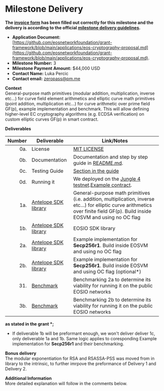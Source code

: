 # Milestone Delivery

**The [invoice form](https://forms.gle/wLuAzXKa9qYrZQob9) has been filled out correctly for this milestone and the delivery is according to the official [milestone delivery guidelines](https://github.com/eosnetworkfoundation/grant-framework/blob/master/docs/milestone-deliverables-guidelines.md).**  

* **Application Document:**   
[https://github.com/eosnetworkfoundation/grant-framework/blob/main/applications/eos-cryptography-proposal.md](https://github.com/eosnetworkfoundation/grant-framework/blob/main/applications/eos-cryptography-proposal.md).
* **Milestone Number:** 3
* **Milestone Payment Amount:** $44,000 USD
* **Contact Name:** Luka Percic
* **Contact email:** zeropass@pm.me

**Context**  
General-purpose math primitives (modular addition, multiplication, inverse etc…) for curve field element arithmetics and elliptic curve math primitives (point addition, multiplication etc...) for curve arithmetic over prime field GF(p), example implementation and benchmark.
This will allow defining higher-level EC cryptography algorithms (e.g. ECDSA verification) on custom elliptic curves GF(p) in smart contract.

**Deliverables**

| Number | Deliverable | Link/Notes |
| -----: | ----------- | ------------- |
| 0a. | License | [MIT LICENSE](https://github.com/ZeroPass/antelope.ck/tree/688e6c97a2dd8d70784fec8f0f3cd3bef08b40ca/LICENSE) | 
| 0b. | Documentation | Documentation and step by step guide in [README.md](https://github.com/ZeroPass/antelope.ck/tree/688e6c97a2dd8d70784fec8f0f3cd3bef08b40ca/README.md).| 
| 0c. | Testing Guide | [Section in the guide](https://github.com/ZeroPass/antelope.ck/tree/688e6c97a2dd8d70784fec8f0f3cd3bef08b40ca/README.md#algorithm-testing) |
| 0d. | Running it | We deployed on the [Jungle 4 testnet](https://jungle4.eosq.eosnation.io/tx/7ed2829fdb40463d03f0639ba7b18d8fa39b2d2e2b50a3d1a004f024901f13fc).[Example contract](https://jungle4.eosq.eosnation.io/account/helloeosiock). |
| 1a. | [Antelope SDK library](https://github.com/ZeroPass/antelope.ck/tree/688e6c97a2dd8d70784fec8f0f3cd3bef08b40ca) | General-purpose math primitives (i.e. addition, multiplication, inverse etc…) for elliptic curve arithmetics over finite field GF(p). Build inside EOSVM and using no OC flag |
| 1b. | [Antelope SDK library](https://github.com/ZeroPass/antelope.ck/tree/688e6c97a2dd8d70784fec8f0f3cd3bef08b40ca) | EOSIO SDK library | General-purpose math primitives (i.e. addition, multiplication, inverse etc…)  for elliptic curve arithmetics over an finite field GF(p). Build inside EOSVM and using OC flag (optional*)|
| 2a. | [Antelope SDK library](https://github.com/ZeroPass/antelope.ck/tree/688e6c97a2dd8d70784fec8f0f3cd3bef08b40ca) |  Example implementation for **Secp256r1**. Build inside EOSVM and using no OC flag|
| 2b. | [Antelope SDK library](https://github.com/ZeroPass/antelope.ck/tree/688e6c97a2dd8d70784fec8f0f3cd3bef08b40ca) |  Example implementation for **Secp256r1**. Build inside EOSVM and using OC flag (optional*)|
| 31. | [Benchmark](https://jungle4.eosq.eosnation.io/tx/7ed2829fdb40463d03f0639ba7b18d8fa39b2d2e2b50a3d1a004f024901f13fc) | Benchmarking 2a to determine its viability for running it on the public EOSIO networks  |
| 3b. | [Benchmark](https://github.com/ZeroPass/antelope.ck/tree/688e6c97a2dd8d70784fec8f0f3cd3bef08b40ca) | Benchmarking 2b to determine its viability for running it on the public EOSIO networks  |

**as stated in the grant \*;** 
- If deliverable 1b will be preformant enough, we won't deliver deliver 1c, only deliverable 1a and 1b. Same logic applies to coresponding Example implementation for **Secp256r1** and their benchmarking.

**Bonus delivery**  
The modular exponentiation for RSA and RSASSA-PSS was moved from in library to the intrinsic, to further imrpove the preformance of Delivery 1 and Delivery 2.

**Additional Information**  
More detailed explanation will follow in the comments below.
